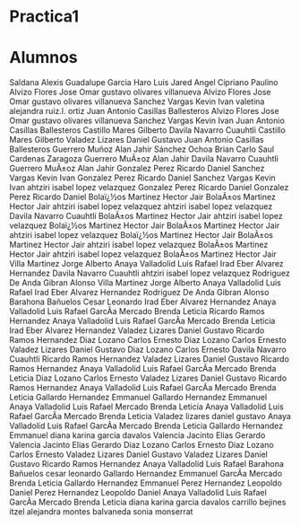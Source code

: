 ﻿ 
# Practica1
# Alumnos
Saldana Alexis Guadalupe 
Garcia Haro Luis Jared
Angel Cipriano Paulino
Alvizo Flores Jose Omar
gustavo olivares villanueva
Alvizo Flores Jose Omar
gustavo olivares villanueva
Sanchez Vargas Kevin Ivan
valetina alejandra ruiz.l. ortiz
Juan Antonio Casillas Ballesteros
Alvizo Flores Jose Omar
gustavo olivares villanueva
Sanchez Vargas Kevin Ivan
Juan Antonio Casillas Ballesteros
Castillo Mares Gilberto
Davila Navarro Cuauhtli
Castillo Mares Gilberto
Valadez Lizares Daniel Gustavo
Juan Antonio Casillas Ballesteros
Guerrero Muñoz Alan Jahir
Sánchez Ochoa Brian
Carlo Saul Cardenas Zaragoza
Guerrero MuÃ±oz Alan Jahir
Davila Navarro Cuauhtli
Guerrero MuÃ±oz Alan Jahir
Gonzalez Perez Ricardo Daniel
Sanchez Vargas Kevin Ivan
Gonzalez Perez Ricardo Daniel 
Sanchez Vargas Kevin Ivan
ahtziri isabel lopez velazquez
Gonzalez Perez Ricardo Daniel
Gonzalez Perez Ricardo Daniel
Bolaï¿½os Martinez Hector Jair
BolaÃ±os Martinez Hector Jair
ahtziri isabel lopez velazquez
ahtziri isabel lopez velazquez
Davila Navarro Cuauhtli
BolaÃ±os Martinez Hector Jair
ahtziri isabel lopez velazquez
Bolaï¿½os Martinez Hector Jair
BolaÃ±os Martinez Hector Jair
ahtziri isabel lopez velazquez
Bolaï¿½os Martinez Hector Jair
BolaÃ±os Martinez Hector Jair
ahtziri isabel lopez velazquez
BolaÃ±os Martinez Hector Jair
ahtziri isabel lopez velazquez
BolaÃ±os Martinez Hector Jair
Villa Martinez Jorge Alberto 
Anaya Valladolid Luis Rafael
Irad Eber Alvarez Hernandez
Davila Navarro Cuauhtli
ahtziri isabel lopez velazquez
Rodriguez De Anda Gibran Alonso
Villa Martinez Jorge Alberto 
Anaya Valladolid Luis Rafael
Irad Eber Alvarez Hernandez
Rodriguez De Anda Gibran Alonso
Barahona Bañuelos Cesar Leonardo
Irad Eber Alvarez Hernandez
Anaya Valladolid Luis Rafael
GarcÃ­a Mercado Brenda Leticia
Ricardo Ramos Hernandez
Anaya Valladolid Luis Rafael
GarcÃ­a Mercado Brenda Leticia
Irad Eber Alvarez Hernandez
Valadez Lizares Daniel Gustavo
Ricardo Ramos Hernandez
Diaz Lozano Carlos Ernesto
Diaz Lozano Carlos Ernesto
Valadez Lizares Daniel Gustavo
Diaz Lozano Carlos Ernesto
Davila Navarro Cuauhtli
Ricardo Ramos Hernandez
Valadez Lizares Daniel Gustavo
Ricardo Ramos Hernandez
Anaya Valladolid Luis Rafael
GarcÃ­a Mercado Brenda Leticia
Diaz Lozano Carlos Ernesto
Valadez Lizares Daniel Gustavo
Ricardo Ramos Hernandez
Anaya Valladolid Luis Rafael
GarcÃ­a Mercado Brenda Leticia
Gallardo Hernandez Emmanuel
Gallardo Hernandez Emmanuel
Anaya Valladolid Luis Rafael
Mercado Brenda Leticia
Anaya Valladolid Luis Rafael
GarcÃ­a Mercado Brenda Leticia
Valadez lizares daniel gustavo
Anaya Valladolid Luis Rafael
GarcÃ­a Mercado Brenda Leticia
Gallardo Hernandez Emmanuel
diana karina garcia davalos
Valencia Jacinto Elias Gerardo
Valencia Jacinto Elias Gerardo
Diaz Lozano Carlos Ernesto
Diaz Lozano Carlos Ernesto
Valadez Lizares Daniel Gustavo
Valadez Lizares Daniel Gustavo
Ricardo Ramos Hernandez
Anaya Valladolid Luis Rafael
Barahona Bañuelos cesar leonardo
Gallardo Hernandez Emmanuel
GarcÃ­a Mercado Brenda Leticia
Gallardo Hernandez Emmanuel
Perez Hernandez Leopoldo Daniel
Perez Hernandez Leopoldo Daniel
Anaya Valladolid Luis Rafael
GarcÃ­a Mercado Brenda Leticia
diana karina garcia davalos
carrillo bejines itzel alejandra
montes balvaneda sonia monserrat

